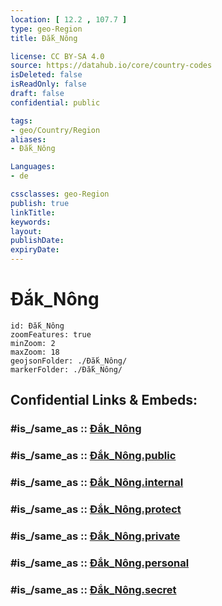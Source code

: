 ```yaml
---
location: [ 12.2 , 107.7 ] 
type: geo-Region
title: Đắk_Nông

license: CC BY-SA 4.0
source: https://datahub.io/core/country-codes
isDeleted: false
isReadOnly: false
draft: false
confidential: public

tags:
- geo/Country/Region
aliases:
- Đắk_Nông

Languages:
- de

cssclasses: geo-Region
publish: true
linkTitle: 
keywords: 
layout: 
publishDate: 
expiryDate: 
---
```


# Đắk_Nông

```leaflet
id: Đắk_Nông
zoomFeatures: true 
minZoom: 2 
maxZoom: 18
geojsonFolder: ./Đắk_Nông/
markerFolder: ./Đắk_Nông/
```


## Confidential Links & Embeds: 

### #is_/same_as :: [Đắk_Nông](/_Standards/Earth/Continent/Asia/Asia~South~East/Vietnam/Provinces~Vietnam/Đắk_Nông.md) 

### #is_/same_as :: [Đắk_Nông.public](/_public/Earth/Continent/Asia/Asia~South~East/Vietnam/Provinces~Vietnam/Đắk_Nông.public.md) 

### #is_/same_as :: [Đắk_Nông.internal](/_internal/Earth/Continent/Asia/Asia~South~East/Vietnam/Provinces~Vietnam/Đắk_Nông.internal.md) 

### #is_/same_as :: [Đắk_Nông.protect](/_protect/Earth/Continent/Asia/Asia~South~East/Vietnam/Provinces~Vietnam/Đắk_Nông.protect.md) 

### #is_/same_as :: [Đắk_Nông.private](/_private/Earth/Continent/Asia/Asia~South~East/Vietnam/Provinces~Vietnam/Đắk_Nông.private.md) 

### #is_/same_as :: [Đắk_Nông.personal](/_personal/Earth/Continent/Asia/Asia~South~East/Vietnam/Provinces~Vietnam/Đắk_Nông.personal.md) 

### #is_/same_as :: [Đắk_Nông.secret](/_secret/Earth/Continent/Asia/Asia~South~East/Vietnam/Provinces~Vietnam/Đắk_Nông.secret.md)

